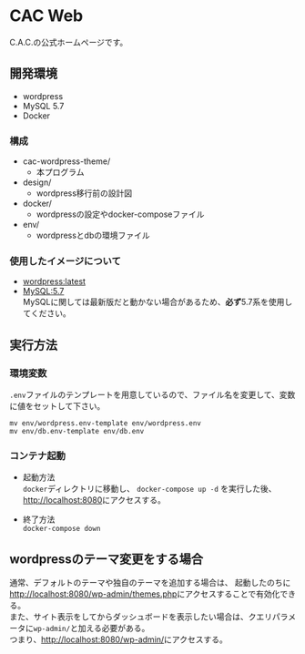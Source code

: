 # CAC Web
C.A.C.の公式ホームページです。

## 開発環境
- wordpress
- MySQL 5.7
- Docker 

### 構成
- cac-wordpress-theme/
  - 本プログラム
- design/
  - wordpress移行前の設計図
- docker/
  - wordpressの設定やdocker-composeファイル
- env/
  - wordpressとdbの環境ファイル

### 使用したイメージについて
- [wordpress:latest](https://hub.docker.com/layers/wordpress/library/wordpress/latest/images/sha256-f6218299a13f518e2d512a97fc87adbd7c4647919b8cff5fe2ac3a5be03e4566?context=explore)
- [MySQL:5.7](https://hub.docker.com/layers/mysql/library/mysql/5.7/images/sha256-375d2452a2009a51803d528ad9bd1926eead59b0d74a8e463afd0e6feb11a85e?context=explore)  
MySQLに関しては最新版だと動かない場合があるため、**必ず**5.7系を使用してください。  

## 実行方法
### 環境変数  
`.env`ファイルのテンプレートを用意しているので、ファイル名を変更して、変数に値をセットして下さい。  
```
mv env/wordpress.env-template env/wordpress.env
mv env/db.env-template env/db.env
```

### コンテナ起動  
- 起動方法  
`docker`ディレクトリに移動し、
`docker-compose up -d` を実行した後、  
[http://localhost:8080](http://localhost:8080)にアクセスする。

- 終了方法  
`docker-compose down`

## wordpressのテーマ変更をする場合
通常、デフォルトのテーマや独自のテーマを追加する場合は、
起動したのちに[http://localhost:8080/wp-admin/themes.php](http://localhost:8080/wp-admin/themes.php)にアクセスすることで有効化できる。  
また、サイト表示をしてからダッシュボードを表示したい場合は、クエリパラメータに`wp-admin/`と加える必要がある。  
つまり、[http://localhost:8080/wp-admin/](http://localhost:8080/wp-admin/)にアクセスする。
